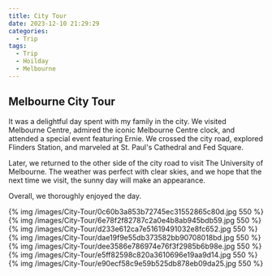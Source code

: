 ```yaml
---
title: City Tour
date: 2023-12-10 21:29:29
categories:
  - Trip
tags:
  - Trip
  - Hoilday
  - Melbourne
---
```


## Melbourne City Tour

It was a delightful day spent with my family in the city. We visited Melbourne Centre, admired the iconic Melbourne Centre clock, and attended a special event featuring Ernie. We crossed the city road, explored Flinders Station, and marveled at St. Paul's Cathedral and Fed Square.

<!--more-->

Later, we returned to the other side of the city road to visit The University of Melbourne. The weather was perfect with clear skies, and we hope that the next time we visit, the sunny day will make an appearance.

Overall, we thoroughly enjoyed the day.

{% img /images/City-Tour/0c60b3a853b72745ec31552865c80d.jpg 550 %} {% img /images/City-Tour/6e78f2f82787c2a0e4b8ab945bdb59.jpg 550 %} {% img /images/City-Tour/d233e612ca7e51619491032e8fc652.jpg 550 %} {% img /images/City-Tour/dae19f9e55db373582bb90708018bd.jpg 550 %} {% img /images/City-Tour/dee3586e786974e76f3f2985b6b98e.jpg 550 %} {% img /images/City-Tour/e5ff82598c820a3610696e19aa9d14.jpg 550 %} {% img /images/City-Tour/e90ecf58c9e59b525db878eb09da25.jpg 550 %}
